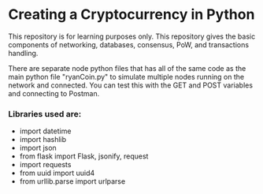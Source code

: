 # Creating a Cryptocurrency in Python

This repository is for learning purposes only. This repository gives the basic components of networking, databases, 
consensus, PoW, and transactions handling.

There are separate node python files that has all of the same code as the main python file "ryanCoin.py" to simulate 
multiple nodes running on the network and connected. You can test this with the GET and POST variables and connecting 
to Postman.

### Libraries used are:
* import datetime
* import hashlib
* import json
* from flask import Flask, jsonify, request
* import requests
* from uuid import uuid4
* from urllib.parse import urlparse